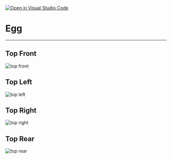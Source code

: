 [![Open in Visual Studio Code](https://classroom.github.com/assets/open-in-vscode-f059dc9a6f8d3a56e377f745f24479a46679e63a5d9fe6f495e02850cd0d8118.svg)](https://classroom.github.com/online_ide?assignment_repo_id=5667358&assignment_repo_type=AssignmentRepo)

# Egg

---

## Top Front

![top front](https://user-images.githubusercontent.com/55088939/134111453-7a939bbc-30a2-466f-9dab-dd0b5ade3edd.jpg)


## Top Left

![top left](https://user-images.githubusercontent.com/55088939/134111458-37b7c119-6e15-405b-ac06-7e55ab517fcf.jpg)


## Top Right

![top right](https://user-images.githubusercontent.com/55088939/134111465-a760aa22-6d64-4b79-9c62-698721e09771.jpg)


## Top Rear

![top rear](https://user-images.githubusercontent.com/55088939/134111461-f7e3f9bc-13e6-42b3-9798-e6400080da1f.jpg)


